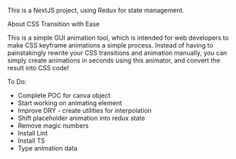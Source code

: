 This is a NextJS project, using Redux for state management.

About CSS Transition with Ease

This is a simple GUI animation tool, which is intended for web developers to make CSS keyframe animations
a simple process. Instead of having to painstakingly rewrite your CSS transitions and animation manually,
you can simply create animations in seconds using this animator, and convert the result into CSS code!


To Do:

- Complete POC for canva object
- Start working on animating element
- Improve DRY - create utilities for interpolation
- Shift placeholder animation into redux state
- Remove magic numbers
- Install Lint
- Install TS
- Type animation data